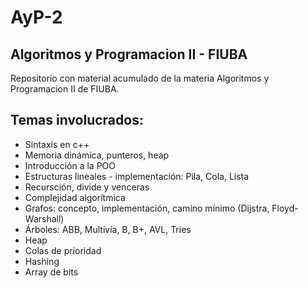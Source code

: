 # AyP-2

## Algoritmos y Programacion II - FIUBA

Repositorio con material acumulado de la materia Algoritmos y Programacion II de FIUBA.

## Temas involucrados:
- Sintaxis en c++
- Memoria dinámica, punteros, heap
- Introducción a la POO
- Estructuras lineales - implementación: Pila, Cola, Lista
- Recursción, divide y venceras
- Complejidad algorítmica
- Grafos: concepto, implementación, camino mínimo (Dijstra, Floyd-Warshall)
- Árboles: ABB, Multivía, B, B+, AVL, Tries
- Heap
- Colas de prioridad
- Hashing
- Array de bits


